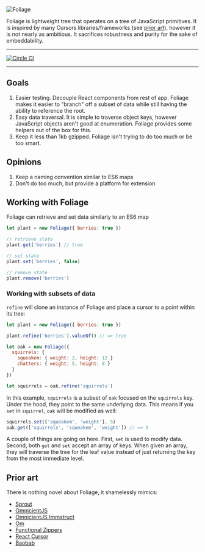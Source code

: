 ![Foliage](http://f.cl.ly/items/1d0S121d301T3a202u14/foliage.svg)

Foliage is lightweight tree that operates on a tree of JavaScript
primitives. It is inspired by many Cursors libraries/frameworks (see
[prior art](#prior-art)),
however it is not nearly as ambitious. It sacrifices robustness and
purity for the sake of embeddability.

---

[![Circle CI](https://circleci.com/gh/vigetlabs/foliage.svg?style=svg)](https://circleci.com/gh/vigetlabs/foliage)

---

## Goals

1. Easier testing. Decouple React components from rest of app. Foliage
   makes it easier to "branch" off a subset of data while still having
   the ability to reference the root.
2. Easy data traversal. It is simple to traverse object keys, however
   JavaScript objects aren't good at enumeration. Foliage provides
   some helpers out of the box for this.
3. Keep it less than 1kb gzipped. Foliage isn't trying to do too much
   or be too smart.

## Opinions

1. Keep a naming convention similar to ES6 maps
2. Don't do too much, but provide a platform for extension

## Working with Foliage

Foliage can retrieve and set data similarly to an ES6 map

```javascript
let plant = new Foliage({ berries: true })

// retrieve state
plant.get('berries') // true

// set state
plant.set('berries', false)

// remove state
plant.remove('berries')
```

### Working with subsets of data

`refine` will clone an instance of Foliage and place a cursor to a
point within its tree:

```javascript
let plant = new Foliage({ berries: true })

plant.refine('berries').valueOf() // => true
```

```javascript
let oak = new Foliage({
  squirrels: {
    squeakem: { weight: 2, height: 12 }
    chatters: { weight: 5, height: 8 }
  }
})

let squirrels = oak.refine('squirrels')
```

In this example, `squirrels` is a subset of `oak` focused on the
`squirrels` key. Under the hood, they point to the same underlying
data. This means if you `set` in `squirrel`, `oak` will be modified as
well:

```javascript
squirrels.set(['squeakem', 'weight'], 5)
oak.get(['squirrels', 'squeakem', 'weight']) // => 5
```

A couple of things are going on here. First, `set` is used to modify
data. Second, both `get` and `set` accept an array of keys. When given
an array, they will traverse the tree for the leaf value instead of
just returning the key from the most immediate level.

## Prior art

There is nothing novel about Foliage, it shamelessly mimics:

- [Sprout](https://github.com/herrstucki/sprout)
- [OmnicientJS](http://omniscientjs.github.io/)
- [OmnicientJS Immstruct](https://github.com/omniscientjs/immstruct)
- [Om](https://github.com/omcljs/om)
- [Functional Zippers](http://yquem.inria.fr/~huet/PUBLIC/zip.pdf)
- [React Cursor](https://github.com/dustingetz/react-cursor)
- [Baobab](https://github.com/Yomguithereal/baobab)
